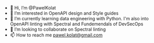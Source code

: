 - 👋 Hi, I’m @PawelKolat
- 👀 I’m interested in OpenAPI design and Style guides
- 🌱 I’m currently learning data engineering with Python. I'm also into OpenAPI linting with Spectral and Fundemendals of DevSecOps
- 💞️ I’m looking to collaborate on Spectral linting
- 📫 How to reach me pawel.kolat@gmail.com

<!---
PawelKolat/PawelKolat is a ✨ special ✨ repository because its `README.md` (this file) appears on your GitHub profile.
You can click the Preview link to take a look at your changes.
--->
